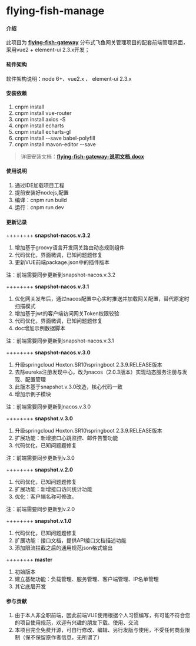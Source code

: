 # flying-fish-manage

#### 介绍
此项目为 [**flying-fish-gateway**](https://gitee.com/omsgit/flying-fish-gateway) 分布式飞鱼网关管理项目的配套前端管理界面，采用vue2 + element-ui 2.3.x开发；

#### 软件架构
软件架构说明：node 6+、vue2.x 、 element-ui 2.3.x

#### 安装依赖

1.  cnpm install
2.  cnpm install vue-router
3.  cnpm install axios -S
4.  cnpm install echarts
5.  cnpm install echarts-gl
6.  cnpm install --save babel-polyfill
7.  cnpm install mavon-editor --save

> 详细安装文档：**[flying-fish-gateway-说明文档.docx](https://gitee.com/omsgit/flying-fish-gateway/tree/snapshot.v.3.2/doc)**

#### 使用说明

1.  通过IDE加载项目工程
2.  提前安装好nodejs,配置
3.  编译：cnpm run build
3.  运行：cnpm run dev

#### 更新记录

  ++++++++ **snapshot-nacos.v.3.2** 
 1. 增加基于groovy语言开发网关路由动态规则组件
 2. 代码优化，界面微调，已知问题题修复
 3. 更新VUE前端package.json中的插件版本
 
 注：前端需要同步更新到snapshot-nacos.v.3.2

 ++++++++ **snapshot-nacos.v.3.1** 
1. 优化网关发布后，通过nacos配置中心实时推送并加载网关配置，替代原定时扫描模式
2. 增加基于jwt的客户端访问网关Token权限较验
3. 代码优化，界面微调，已知问题题修复
4. doc增加示例数据脚本

注：前端需要同步更新到snapshot-nacos.v.3.1

 ++++++++ **snapshot-nacos.v.3.0** 
1. 升级springcloud Hoxton.SR10\springboot 2.3.9.RELEASE版本
2. 去除eureka注册发现中心，改为nacos（2.0.3版本）实现动态服务注册与发现、配置管理
3. 此版本基于snapshot.v.3.0改造，核心代码一致
4. 增加示例子模块

注：前端需要同步更新到nacos.v.3.0

 ++++++++ **snapshot.v.3.0** 
1. 升级springcloud Hoxton.SR10\springboot 2.3.9.RELEASE版本
2. 扩展功能：新增接口心跳监控、邮件告警功能
3. 代码优化，已知问题题修复

注：前端需要同步更新到v.3.0

 ++++++++ **snapshot.v.2.0** 
1. 代码优化，已知问题题修复
2. 扩展功能：新增接口访问统计功能
3. 优化：客户端名称可修改。

注：前端需要同步更新到v.2.0

 ++++++++ **snapshot.v.1.0** 
1. 代码优化，已知问题题修复
2. 扩展功能：接口文档，提供API接口文档描述功能
3. 添加限流拦截之后的通用规范json格式输出

 ++++++++ **master** 
1. 初始版本
2. 建立基础功能：负载管理、服务管理、客户端管理、IP名单管理
3. 其它底层开发


#### 参与贡献

1.  由于本人非全职前端，因此前端VUE使用根据个人习惯编写，有可能不符合您的项目使用规范，欢迎有兴趣的朋友下载、使用、交流
2.  本项目完全免费开源，可自行修改、编辑、另行发版与使用，不受任何商业限制（保不保留原作者信息，无所谓了）

